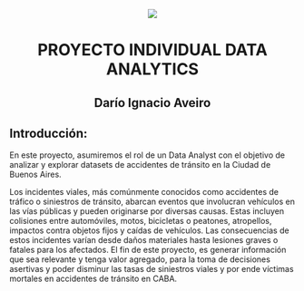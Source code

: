<p align=center><img src=https://d31uz8lwfmyn8g.cloudfront.net/Assets/logo-henry-white-lg.png><p>

# <h1 align=center> **PROYECTO INDIVIDUAL DATA ANALYTICS** </h1>
<h2 align='center'>Darío Ignacio Aveiro</h2>

## Introducción:
En este proyecto, asumiremos el rol de un Data Analyst con el objetivo de analizar y explorar datasets de accidentes de tránsito en la Ciudad de Buenos Aires.

Los incidentes viales, más comúnmente conocidos como accidentes de tráfico o siniestros de tránsito, abarcan eventos que involucran vehículos en las vías públicas y pueden originarse por diversas causas. Estas incluyen colisiones entre automóviles, motos, bicicletas o peatones, atropellos, impactos contra objetos fijos y caídas de vehículos. Las consecuencias de estos incidentes varían desde daños materiales hasta lesiones graves o fatales para los afectados.
El fin de este proyecto, es generar información que sea relevante y tenga valor agregado, para la toma de decisiones asertivas y poder disminur las tasas de siniestros viales y por ende víctimas mortales en accidentes de tránsito en CABA.
